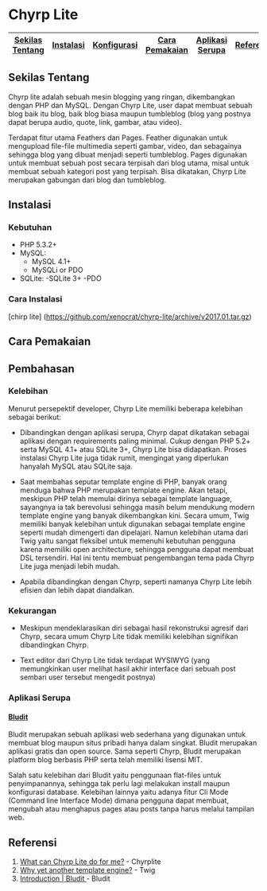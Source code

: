 # Chyrp Lite

[Sekilas Tentang](#sekilas-tentang) | [Instalasi](#instalasi) | [Konfigurasi](#konfigurasi) | [Cara Pemakaian](#cara-pemakaian) | [Aplikasi Serupa](#aplikasi-serupa) | [Referensi](#referensi)
:---:|:---:|:---:|:---:|:---:|:---:

## Sekilas Tentang

Chyrp lite adalah sebuah mesin blogging yang ringan, dikembangkan dengan PHP dan MySQL. Dengan Chyrp Lite, user dapat membuat sebuah blog baik itu blog, baik blog biasa maupun tumbleblog (blog yang postnya dapat berupa audio, quote, link, gambar, atau video).

Terdapat fitur utama Feathers dan Pages. Feather digunakan untuk mengupload file-file multimedia seperti gambar, video, dan sebagainya sehingga blog yang dibuat menjadi seperti tumbleblog. Pages digunakan untuk membuat sebuah post secara terpisah dari blog utama, misal untuk membuat sebuah kategori post yang terpisah. Bisa dikatakan, Chyrp Lite merupakan gabungan dari blog dan tumbleblog.

## Instalasi
### Kebutuhan
  - PHP 5.3.2+
  - MySQL:
    - MySQL 4.1+
    - MySQLi or PDO
  - SQLite:
    -SQLite 3+
    -PDO
### Cara Instalasi
 [chirp lite] (https://github.com/xenocrat/chyrp-lite/archive/v2017.01.tar.gz)
    
## Cara Pemakaian

## Pembahasan

### Kelebihan
Menurut persepektif developer, Chyrp Lite memiliki beberapa kelebihan sebagai berikut:

- Dibandingkan dengan aplikasi serupa, Chyrp dapat dikatakan sebagai aplikasi dengan requirements paling minimal. Cukup dengan PHP 5.2+ serta MySQL 4.1+ atau SQLite 3+, Chyrp Lite bisa didapatkan. Proses instalasi Chyrp Lite juga tidak rumit, mengingat yang diperlukan hanyalah MySQL atau SQLite saja.

- Saat membahas seputar template engine di PHP, banyak orang menduga bahwa PHP merupakan template engine. Akan tetapi, meskipun PHP telah memulai dirinya sebagai template language, sayangnya ia tak berevolusi sehingga masih belum mendukung modern template engine yang banyak dikembangkan kini. Secara umum, Twig memiliki banyak kelebihan untuk digunakan sebagai template engine seperti mudah dimengerti dan dipelajari. Namun kelebihan utama dari Twig yaitu sangat fleksibel untuk memenuhi kebutuhan pengguna karena memiliki open architecture, sehingga pengguna dapat membuat DSL tersendiri. Hal ini tentu membuat pengembangan tema pada Chyrp Lite juga menjadi lebih mudah. 

- Apabila dibandingkan dengan Chyrp, seperti namanya Chyrp Lite lebih efisien dan lebih dapat diandalkan.

### Kekurangan
- Meskipun mendeklarasikan diri sebagai hasil rekonstruksi agresif dari Chyrp, secara umum Chyrp Lite tidak memiliki kelebihan signifikan dibandingkan Chyrp.

- Text editor dari Chyrp Lite tidak terdapat WYSIWYG (yang memungkinkan user melihat hasil akhir interface dari sebuah post sembari user tersebut mengedit postnya)

### Aplikasi Serupa
#### [Bludit](https://github.com/dignajar/bludit) 
Bludit merupakan sebuah aplikasi web sederhana yang digunakan untuk membuat blog maupun situs pribadi hanya dalam singkat. Bludit merupakan aplikasi gratis dan open source. Sama seperti Chyrp, Bludit merupakan platform blog berbasis PHP serta telah memiliki lisensi MIT. 

Salah satu kelebihan dari Bludit yaitu penggunaan flat-files untuk penyimpanannya, sehingga tak perlu lagi melakukan install maupun konfigurasi database. Kelebihan lainnya yaitu adanya fitur Cli Mode (Command line Interface Mode) dimana pengguna dapat membuat, mengubah atau menghapus pages atau posts tanpa harus melalui tampilan web.

## Referensi
1. [What can Chyrp Lite do for me?](https://chyrplite.net) - Chyrplite
2. [Why yet another template engine?](http://twig.sensiolabs.org/) - Twig
3. [Introduction | Bludit ](https://github.com/dignajar/bludit) - Bludit

